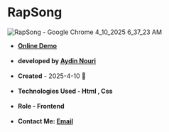 # RapSong
![RapSong - Google Chrome 4_10_2025 6_37_23 AM](https://github.com/user-attachments/assets/e90e0599-a205-45a8-b5df-e8e8b5af0ed9)
<ul>
  <li><a href="https://aydinnouriweb.github.io/RapSong/"><strong>Online Demo</strong></a></li>
<br>
   <strong><li>developed by <a href="https://github.com/AydinNouriWeb">Aydin Nouri</a></li></strong>
  <br>
   <li><strong>Created</strong> - 2025-4-10 🖤</li>
  <br>
   <strong><li>Technologies Used - Html , Css</li></strong>
  <br>
<strong><li>Role - Frontend</li></strong>
  <br>
<strong><li>Contact Me: <a href="mailto:aydinnouriweb@gmail.com">Email</a></li></strong>
</ul>
